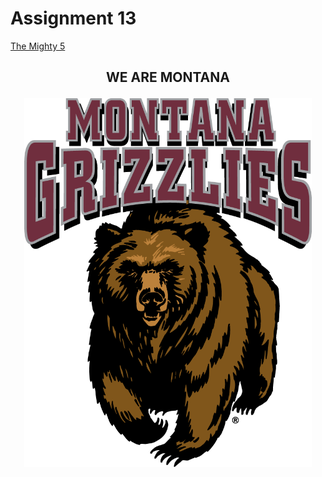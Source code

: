# Assignment 13
[The Mighty 5](https://bridgerfiore.github.io/MART341-WebDesign/Assignment_14/)
## <p align= "center">WE ARE MONTANA</p>
<p align= "center"> 
<img width=460 hight=300 src="/Assignment_14/Images/grizcharge.png">
</p><br/>